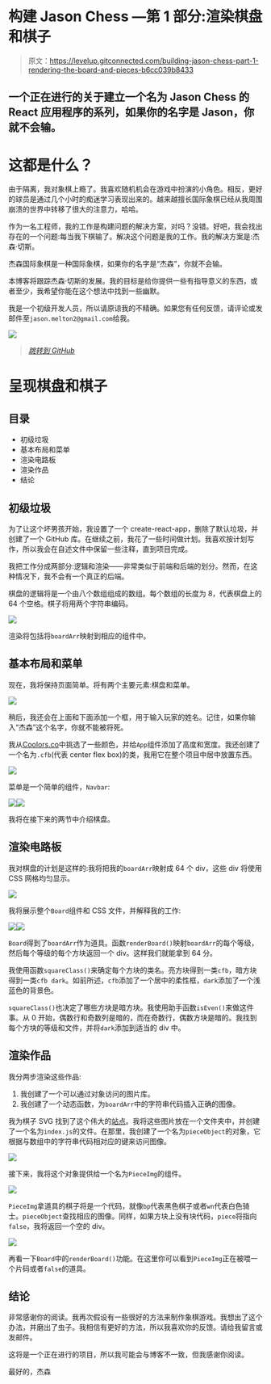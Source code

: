 # 构建 Jason Chess —第 1 部分:渲染棋盘和棋子

> 原文：<https://levelup.gitconnected.com/building-jason-chess-part-1-rendering-the-board-and-pieces-b6cc039b8433>

## 一个正在进行的关于建立一个名为 Jason Chess 的 React 应用程序的系列，如果你的名字是 Jason，你就不会输。

# 这都是什么？

由于隔离，我对象棋上瘾了。我喜欢随机机会在游戏中扮演的小角色。相反，更好的球员是通过几个小时的痴迷学习表现出来的。越来越擅长国际象棋已经从我周围崩溃的世界中转移了很大的注意力，哈哈。

作为一名工程师，我的工作是构建问题的解决方案，对吗？没错。好吧，我会找出存在的一个问题:每当我下棋输了。解决这个问题是我的工作。我的解决方案是:杰森·切斯。

杰森国际象棋是一种国际象棋，如果你的名字是“杰森”，你就不会输。

本博客将跟踪杰森·切斯的发展。我的目标是给你提供一些有指导意义的东西，或者至少，我希望你能在这个想法中找到一些幽默。

我是一个初级开发人员，所以请原谅我的不精确。如果您有任何反馈，请评论或发邮件至`jason.melton2@gmail.com`给我。

![](img/fec82079be239a698aad050c64f7a27d.png)

> [*跳转到 GitHub*](https://github.com/cooljasonmelton/jason-chess)

# 呈现棋盘和棋子

## 目录

*   初级垃圾
*   基本布局和菜单
*   渲染电路板
*   渲染作品
*   结论

## 初级垃圾

为了让这个坏男孩开始，我设置了一个 create-react-app，删除了默认垃圾，并创建了一个 GitHub 库。在继续之前，我花了一些时间做计划。我喜欢按计划写作，所以我会在自述文件中保留一些注释，直到项目完成。

我把工作分成两部分:逻辑和渲染——非常类似于前端和后端的划分。然而，在这种情况下，我不会有一个真正的后端。

棋盘的逻辑将是一个由八个数组组成的数组。每个数组的长度为 8，代表棋盘上的 64 个空格。棋子将用两个字符串编码。

![](img/42dc0a27ebdcef8099c38fa987464a19.png)

渲染将包括将`boardArr`映射到相应的组件中。

## 基本布局和菜单

现在，我将保持页面简单。将有两个主要元素:棋盘和菜单。

![](img/fec82079be239a698aad050c64f7a27d.png)

稍后，我还会在上面和下面添加一个框，用于输入玩家的姓名。记住，如果你输入“杰森”这个名字，你就不能被将死。

我从[Coolors.co](https://coolors.co/0a090c-f0edee-07393c-2c666e-90ddf0)中挑选了一些颜色，并给`App`组件添加了高度和宽度。我还创建了一个名为`.cfb`(代表 center flex box)的类，我用它在整个项目中居中放置东西。

![](img/164b0927ce3d8da296d7ef1452418f3e.png)

菜单是一个简单的组件，`Navbar`:

![](img/2d24a1e298f000229961d6cd100e455c.png)![](img/fa2cf5305dbb1b89a41f2b9115b2d515.png)

我将在接下来的两节中介绍棋盘。

## 渲染电路板

我对棋盘的计划是这样的:我将把我的`boardArr`映射成 64 个 div，这些 div 将使用 CSS 网格均匀显示。

![](img/10990cf3d2ffb4f7af4b3c70a5932683.png)

我将展示整个`Board`组件和 CSS 文件，并解释我的工作:

![](img/2a1af081371bfe6911a964192237a99e.png)![](img/912059b085441b26f1a0f380f1ef280d.png)

`Board`得到了`boardArr`作为道具。函数`renderBoard()`映射`boardArr`的每个等级，然后每个等级的每个方块返回一个 div。这样我们就能拿到 64 分。

我使用函数`squareClass()`来确定每个方块的类名。亮方块得到一类`cfb`，暗方块得到一类`cfb dark`。如前所述，`cfb`添加了一个居中的柔性框，`dark`添加了一个浅蓝色的背景色。

`squareClass()`也决定了哪些方块是暗方块。我使用助手函数`isEven()`来做这件事。从 0 开始，偶数行和奇数列是暗的，而在奇数行，偶数方块是暗的。我找到每个方块的等级和文件，并将`dark`添加到适当的 div 中。

## 渲染作品

我分两步渲染这些作品:

1.  我创建了一个可以通过对象访问的图片库。
2.  我创建了一个动态函数，为`boardArr`中的字符串代码插入正确的图像。

我为棋子 SVG 找到了这个伟大的[站点](https://commons.wikimedia.org/wiki/Category:SVG_chess_pieces)。我将这些图片放在一个文件夹中，并创建了一个名为`index.js`的文件。在那里，我创建了一个名为`pieceObject`的对象，它根据与数组中的字符串代码相对应的键来访问图像。

![](img/cb128902392248492dec5c30eac4712a.png)

接下来，我将这个对象提供给一个名为`PieceImg`的组件。

![](img/1b9ea709657b23ed42755cef0092e230.png)

`PieceImg`拿道具的棋子将是一个代码，就像`bp`代表黑色棋子或者`wn`代表白色骑士。`pieceObject`查找相应的图像。同样，如果方块上没有块代码，`piece`将指向`false`，我将返回一个空的 div。

![](img/565602959896bf835bcfa6bdddba3c41.png)

再看一下`Board`中的`renderBoard()`功能。在这里你可以看到`PieceImg`正在被喂一个片码或者`false`的道具。

## 结论

非常感谢你的阅读。我再次假设有一些很好的方法来制作象棋游戏。我想出了这个办法，并磨出了虫子。我相信有更好的方法，所以我喜欢你的反馈。请给我留言或发邮件。

这将是一个正在进行的项目，所以我可能会与博客不一致，但我感谢你阅读。

最好的，杰森